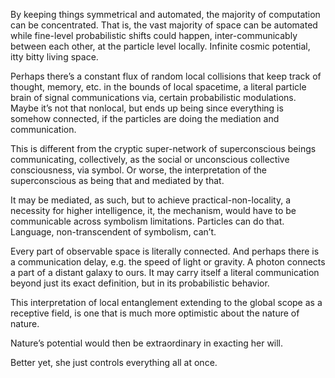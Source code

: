 By keeping things symmetrical and automated, the majority of computation can be concentrated. That is, the vast majority of space can be automated while fine-level probabilistic shifts could happen, inter-communicably between each other, at the particle level locally. Infinite cosmic potential, itty bitty living space. 

Perhaps there’s a constant flux of random local collisions that keep track of thought, memory, etc. in the bounds of local spacetime, a literal particle brain of signal communications via, certain probabilistic modulations. Maybe it’s not that nonlocal, but ends up being since everything is somehow connected, if the particles are doing the mediation and communication. 

This is different from the cryptic super-network of superconscious beings communicating, collectively, as the social or unconscious collective consciousness, via symbol. Or worse, the interpretation of the superconscious as being that and mediated by that. 

It may be mediated, as such, but to achieve practical-non-locality, a necessity for higher intelligence, it, the mechanism, would have to be communicable across symbolism limitations. Particles can do that. Language, non-transcendent of symbolism, can’t. 

Every part of observable space is literally connected. And perhaps there is a communication delay, e.g. the speed of light or gravity. A photon connects a part of a distant galaxy to ours. It may carry itself a literal communication beyond just its exact definition, but in its probabilistic behavior. 

This interpretation of local entanglement extending to the global scope as a receptive field, is one that is much more optimistic about the nature of nature. 

Nature’s potential would then be extraordinary in exacting her will. 

Better yet, she just controls everything all at once. 
